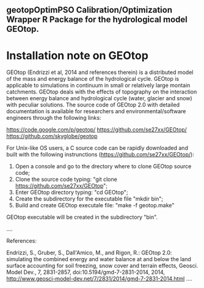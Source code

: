 
## geotopOptimPSO Calibration/Optimization Wrapper R Package for the hydrological model GEOtop.

# Installation note on GEOtop 

GEOtop (Endrizzi et al, 2014 and references therein) is a distributed model of the mass and energy balance of the hydrological cycle. GEOtop is applicable to simulations in continuum in small or relatively large montain catchments. GEOtop deals with the effects of topography on the interaction between energy balance and hydrological cycle (water, glacier and snow) with peculiar solutions. The source code of GEOtop 2.0 with detailed documentation is available for researchers and environmental/software engineers through the following links:

https://code.google.com/p/geotop/
https://github.com/se27xx/GEOtop/
https://github.com/skyglobe/geotop



For  Unix-like OS users, a C source code can be rapidly downloaded and built with the following instrunctions (https://github.com/se27xx/GEOtop/):


1) Open a console and go to the drectory where to clone GEOtop source code;
3) Clone the source code typing: "git clone https://github.com/se27xx/GEOtop";
2) Enter GEOtop directory typing: "cd GEOtop";
3) Create the subdirectory for the executable file  "mkdir bin";
4) Build and create GEOtop executale file: "make -f geotop.make"

GEOtop executable will be created in the subdirectory "bin".


.... 


References: 

Endrizzi, S., Gruber, S., Dall'Amico, M., and Rigon, R.: GEOtop 2.0: simulating the combined energy and water balance at and below the land surface accounting for soil freezing, snow cover and terrain effects, Geosci. Model Dev., 7, 2831-2857, doi:10.5194/gmd-7-2831-2014, 2014, http://www.geosci-model-dev.net/7/2831/2014/gmd-7-2831-2014.html
.... 

